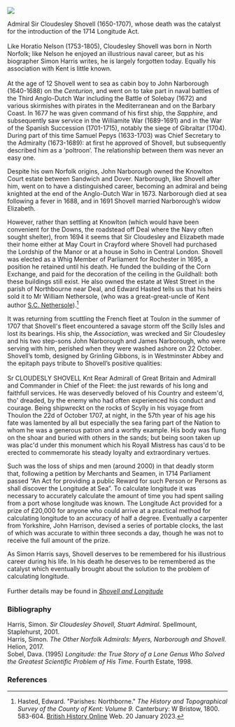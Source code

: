 <a href="https://juncture-digital.org"><img src="https://juncture-digital.org/images/ve-button.png"></a>

<param ve-config title="Admiral Sir Cloudesley Shovell (1650-1707)" author="Dr Diana Hirst" layout="vtl" banner="/images/banners/17c.jpg">

<param ve-entity eid="Q26163" aliases="Sandwich">
<param ve-entity eid="Q179224" aliases="Dover">
<param ve-entity eid="Q6423434" aliases="Knowlton">
<param ve-entity eid="Q1011096" aliases="Deal">
<param ve-entity eid="Q146676" aliases="Crayford">
<param ve-entity eid="Q507517" aliases="Rochester">
<param ve-entity eid="Q2455830" aliases="Northbourne">

Admiral Sir Cloudesley Shovell (1650-1707), whose death was the catalyst for the introduction of the 1714 Longitude Act.
<br><br>
Like Horatio Nelson (1753-1805), Cloudesley Shovell was born in North Norfolk; like Nelson he enjoyed an illustrious naval career, but as his biographer Simon Harris writes, he is largely forgotten today. Equally his association with Kent is little known.
<br><br>
At the age of 12 Shovell went to sea as cabin boy to John Narborough (1640-1688) on the _Centurion_, and went on to take part in naval battles of the Third Anglo-Dutch War including the Battle of Solebay (1672) and various skirmishes with pirates in the Mediterranean and on the Barbary Coast. In 1677 he was given command of his first ship, the _Sapphire_, and subsequently saw service in the Williamite War (1689-1691) and in the War of the Spanish Succession (1701-1715), notably the siege of Gibraltar (1704). During part of this time Samuel Pepys (1633-1703) was Chief Secretary to the Admiralty (1673-1689): at first he approved of Shovell, but subsequently described him as a ‘poltroon’. The relationship between them was never an easy one.
<param ve-image url="https://commons.wikimedia.org/wiki/File:Sir_Cloudesley_Shovell,_1650-1707.jpg" label="Sir Cloudesley Shovell 1650-1707" attribution="Michael Dahl, Public domain, via Wikimedia Commons">

Despite his own Norfolk origins, John Narborough owned the Knowlton Court estate between Sandwich and Dover. Narborough, like Shovell after him, went on to have a distinguished career, becoming an admiral and being knighted at the end of the Anglo-Dutch War in 1673. Narborough died at sea following a fever in 1688, and in 1691 Shovell married Narborough’s widow Elizabeth. 
<param ve-image url="https://commons.wikimedia.org/wiki/File:Knowlton_Court-geograph.org.uk-2570816.jpg" label="Knowlton Court from St Clement church yard" attribution="Nick Smith" license="CC BY-SA 2.0">
<param ve-map center="Q6423434" zoom="15">

However, rather than settling at Knowlton (which would have been convenient for the Downs, the roadstead off Deal where the Navy often sought shelter), from 1694 it seems that Sir Cloudesley and Elizabeth made their home either at May Court in Crayford where Shovell had purchased the Lordship of the Manor or at a house in Soho in Central London. Shovell was elected as a Whig Member of Parliament for Rochester in 1695, a position he retained until his death. He funded the building of the Corn Exchange, and paid for the decoration of the ceiling in the Guildhall: both these buildings still exist. He also owned the estate at West Street in the parish of Northbourne near Deal, and Edward Hasted tells us that his heirs sold it to Mr William Nethersole, (who was a great-great-uncle of Kent author [S.C. Nethersole](/20c/20c-nethersole-biography)).[^ref1]
<param ve-image url="https://commons.wikimedia.org/wiki/File:Deal_Walmer_Sandown_Saunders_Guidebook_Page005.jpg" label="Deal Walmer Sandown Saunders Guidebook p.5" attribution="Saunders, Andrew Downing 1931-2009, Public domain, via Wikimedia Commons">
<param ve-image url="https://upload.wikimedia.org/wikipedia/commons/c/cd/A_Large_Draught_of_the_DOWNES_NYPL1640571.tiff" label="A large draught of the Downes c.1702-7" attribution="New York Public Library, CC0, via Wikimedia Commons">
<param ve-map center="Q1011096" zoom="12">

It was returning from scuttling the French fleet at Toulon in the summer of 1707 that Shovell's fleet encountered a savage storm off the Scilly Isles and lost its bearings. His ship, the _Association_, was wrecked and Sir Cloudesley and his two step-sons John Narborough and James Narborough, who were serving with him, perished when they were washed ashore on 22 October. Shovell’s tomb, designed by Grinling Gibbons, is in Westminster Abbey and the epitaph pays tribute to Shovell’s positive qualities:
<br><br>
Sr CLOUDESLY SHOVELL Knt Rear Admirall of Great Britain and Admirall and Commander in Chief of the Fleet: the just rewards of his long and faithfull services. He was deservedly beloved of his Country and esteem'd, tho' dreaded, by the enemy who had often experienced his conduct and courage. Being shipwreckt on the rocks of Scylly in his voyage from Thoulon the 22d of October 1707, at night, in the 57th year of his age his fate was lamented by all but especially the sea faring part of the Nation
to whom he was a generous patron and a worthy example. His body was flung on the shoar and buried with others in the sands; but being soon taken up was plac'd under this monument which his Royall Mistress has caus'd to be erected to commemorate his steady loyalty and extraordinary vertues.
<param ve-image url="https://upload.wikimedia.org/wikipedia/commons/d/d6/Cloudesleyshovellmemorial.jpg" label="Cloudesley Shovell Memorial" attribution="Op. Deo, Public domain, via Wikimedia Commons">

Such was the loss of ships and men (around 2000) in that deadly storm that, following a petition by Merchants and Seamen, in 1714 Parliament passed “An Act for providing a public Reward for such Person or Persons as shall discover the Longitude at Sea”. To calculate longitude it was necessary to accurately calculate the amount of time you had spent sailing from a port whose longitude was known. The Longitude Act provided for a prize of £20,000 for anyone who could arrive at a practical method for calculating longitude to an accuracy of half a degree. Eventually a carpenter from Yorkshire, John Harrison, devised a series of portable clocks, the last of which was accurate to within three seconds a day, though he was not to receive the full amount of the prize.
<param ve-image url="https://commons.wikimedia.org/wiki/File:Harrison_H4_clock_in_The_principles_of_Mr_Harrison%27s_time-keeper_1767.jpg" label="Harrison H4 Clock in The Principles of Mr Harrison Time-keeper, 1767" attribution="Ferdinand Berthoud, Public domain, via Wikimedia Commons">

As Simon Harris says, Shovell deserves to be remembered for his illustrious career during his life. In his death he deserves to be remembered as the catalyst which eventually brought about the solution to the problem of calculating longitude. 
<br><br>
Further details may be found in [_Shovell and Longitude_](https://www.crayfordhistory.org.uk/wp-content/uploads/pdf%20uploads%20BE/Shovell%20Interactive%20Booklet/ie10_fallback.pdf)

### Bibliography

Harris, Simon. _Sir Cloudesley Shovell, Stuart Admiral_. Spellmount, Staplehurst, 2001.   
Harris, Simon. _The Other Norfolk Admirals: Myers, Narborough and Shovell._ Helion, 2017.   
Sobel, Dava. (1995) _Longitude: the True Story of a Lone Genus Who Solved the Greatest Scientific Problem of His Time_. Fourth Estate, 1998.   

### References

[^ref1]: Hasted, Edward. "Parishes: Northborne." _The History and Topographical Survey of the County of Kent: Volume 9._ Canterbury: W Bristow, 1800. 583-604. [British History Online](http://www.british-history.ac.uk/survey-kent/vol9/pp583-604) Web. 20 January 2023. 
